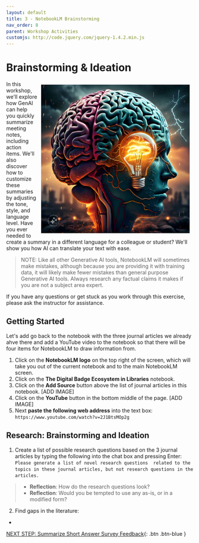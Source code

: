 ```yaml
---
layout: default
title: 3 - NotebookLM Brainstorming
nav_order: 8
parent: Workshop Activities
customjs: http://code.jquery.com/jquery-1.4.2.min.js
--- 
```

# Brainstorming & Ideation
<img src="images/nblm-brain-storm.jpeg" style="float:right;width:400px;padding:10px;" alt="Brain storm visualization">
In this workshop, we'll explore how GenAI can help you quickly summarize meeting notes, including action items. We'll also discover how to customize these summaries by adjusting the tone, style, and language level. Have you ever needed to create a summary in a different language for a colleague or student? We'll show you how AI can translate your text with ease. 

> NOTE: Like all other Generative AI tools, NotebookLM will sometimes make mistakes, although because you are providing it with training data, it will likely make fewer mistakes than general purpose Generative AI tools. Always research any factual claims it makes if you are not a subject area expert. 

If you have any questions or get stuck as you work through this exercise, please ask the instructor for assistance.

## Getting Started
Let's add go back to the notebook with the three journal articles we already ahve there and add a YouTube video to the notebook so that there will be four items for NotebookLM to draw information from.

1. Click on the **NotebookLM logo** on the top right of the screen, which will take you out of the current notebook and to the main NotebookLM screen.
2. Click on the **The Digital Badge Ecosystem in Libraries** notebook.
3. Click on the **Add Source** button above the list of journal articles in this notebook.
[ADD IMAGE]
5. Click on the **YouTube** button in the bottom middle of the page.
[ADD IMAGE]
7. Next **paste the following web address** into the text box: ```https://www.youtube.com/watch?v=2J1BtsMOp2g```

## Research: Brainstorming and Ideation  
1. Create a list of possible research questions based on the 3 journal articles by typing the following into the chat box and pressing Enter: ```Please generate a list of novel research questions  related to the topics in these journal articles, but not research questions in the articles.```
  > - **Reflection**: How do the research questions look?
  > - **Reflection**: Would you be tempted to use any as-is, or in a modified form?
2. Find gaps in the literature:
  - 
  
[NEXT STEP: Summarize Short Answer Survey Feedback](nblm-summarize-survey-text.html){: .btn .btn-blue }
